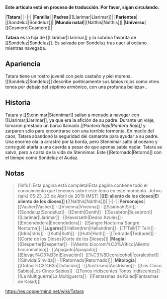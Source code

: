 **Este artículo está en proceso de traducción. Por favor, sigan circulando.**


|**Tatara**|
|-|-|
|**Familia**|
|**Padres**|[[Llarimar\|Llarimar]]|
|**Parientes**|[[Sondeluz\|Sondeluz]]|
|**Mundo natal**|[[Nalthis\|Nalthis]]|
|**Universo**|[[Cosmere\|Cosmere]]|

**Tatara** es la hija de [[Llarimar\|Llarimar]] y la sobrina favorita de [[Sondeluz\|Sondeluz]]. Es salvada por Sondeluz tras caer al océano mientras navegaba.

## Apariencia
Tatara tiene un rostro juvenil con pelo castaño y piel morena. [[Sondeluz\|Sondeluz]] describe poéticamente sus labios rojos como «tres tonos por debajo del séptimo armónico, con una profunda belleza»..

## Historia
Tatara y [[Stennimar\|Stennimar]] salían a menudo a navegar con [[Llarimar\|Llarimar]], ya que era la afición de su padre. Durante un viaje, tomaron prestado un barco llamado *[[Pantera Roja\|Pantera Roja]]* y zarparon sólo para encontrarse con una terrible tormenta. En medio del caos, Tatara abandonó la seguridad del camarote para ayudar a su padre. Una enorme ola la arrastró por la borda, pero Stennimar saltó al océano y consiguió atarla a una cuerda a pesar de que apenas sabía nadar. Tatara se salvó, pero a costa de la vida de Stennimar. Este [[Retornado\|Retornó]] con el tiempo como Sondeluz el Audaz.

## Notas

> [!info] ¡Esta página está completa!Esta página contiene todo el conocimiento que tenemos sobre este tema en este momento.
Jofwu (talk) 05:23, 23 de Abril de 2019 (MST)
|**[[El aliento de los dioses\|El aliento de los dioses]] (**[[Nalthis\|Nalthis]]**)**|
|-|-|
|**Personajes**|[[Vasher\|Vasher]] · [[Vivenna\|Vivenna]] · [[Sisirinah\|Siri]] · [[Sondeluz\|Sondeluz]] · [[Denth\|Denth]] · [[Susebron\|Susebron]] · [[Llarimar\|Llarimar]] · [[Havarseth\|Dedos Azules]] · [[Encendedora\|Encendedora]] · [[Sangre Nocturna\|Sangre Nocturna]]|
|**Lugares**|[[Hallandren\|Hallandren]] · [[T'Telir\|T'Telir]] · [[Idris\|Idris]] · [[Kuth\|Kuth]] · [[Huth\|Huth]] · [[Tedradel\|Tedradel]] · [[Corte de los Dioses\|Corte de los Dioses]]|
|**Magia**|[[Despertar\|Despertar]] · [[Aliento biocrom%C3%A1tico\|Aliento biocromático]] · [[Apagado\|Apagado]] · [[Elevaci%C3%B3n\|Elevación]]· [[%C3%8Dcoralcohol\|Ícoralcohol]] · [[Sinvida\|Sinvida]] · [[Retornado\|Retornado]]|
|**Mitología**|[[Dotaci%C3%B3n\|Dotación]] · [[Austrismo\|Austrismo]] · [[Los Cinco Sabios\|Los Cinco Sabios]] · [[Tonos iridiscentes\|Tonos iridiscentes]] · [[La Multiguerra\|La Multiguerra]] · [[Fantasmas de Kalad\|Fantasmas de Kalad]]|



https://es.coppermind.net/wiki/Tatara